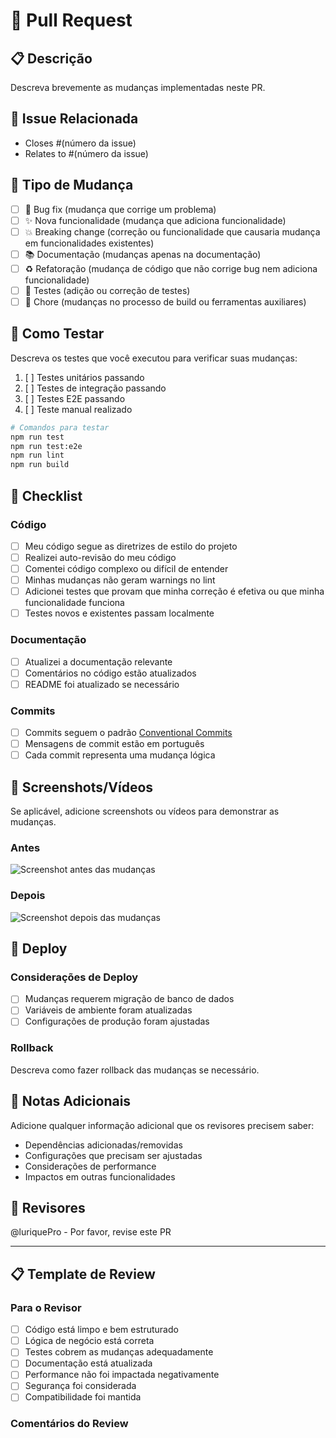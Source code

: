 # 🔄 Pull Request

## 📋 Descrição

Descreva brevemente as mudanças implementadas neste PR.

## 🔗 Issue Relacionada

- Closes #(número da issue)
- Relates to #(número da issue)

## 🎯 Tipo de Mudança

- [ ] 🐛 Bug fix (mudança que corrige um problema)
- [ ] ✨ Nova funcionalidade (mudança que adiciona funcionalidade)
- [ ] 💥 Breaking change (correção ou funcionalidade que causaria mudança em funcionalidades existentes)
- [ ] 📚 Documentação (mudanças apenas na documentação)
- [ ] ♻️ Refatoração (mudança de código que não corrige bug nem adiciona funcionalidade)
- [ ] 🧪 Testes (adição ou correção de testes)
- [ ] 🔧 Chore (mudanças no processo de build ou ferramentas auxiliares)

## 🧪 Como Testar

Descreva os testes que você executou para verificar suas mudanças:

1. [ ] Testes unitários passando
2. [ ] Testes de integração passando
3. [ ] Testes E2E passando
4. [ ] Teste manual realizado

```bash
# Comandos para testar
npm run test
npm run test:e2e
npm run lint
npm run build
```

## 📱 Checklist

### Código

- [ ] Meu código segue as diretrizes de estilo do projeto
- [ ] Realizei auto-revisão do meu código
- [ ] Comentei código complexo ou difícil de entender
- [ ] Minhas mudanças não geram warnings no lint
- [ ] Adicionei testes que provam que minha correção é efetiva ou que minha funcionalidade funciona
- [ ] Testes novos e existentes passam localmente

### Documentação

- [ ] Atualizei a documentação relevante
- [ ] Comentários no código estão atualizados
- [ ] README foi atualizado se necessário

### Commits

- [ ] Commits seguem o padrão [Conventional Commits](https://www.conventionalcommits.org/)
- [ ] Mensagens de commit estão em português
- [ ] Cada commit representa uma mudança lógica

## 📸 Screenshots/Vídeos

Se aplicável, adicione screenshots ou vídeos para demonstrar as mudanças.

### Antes

![Screenshot antes das mudanças](url-da-imagem)

### Depois

![Screenshot depois das mudanças](url-da-imagem)

## 🚀 Deploy

### Considerações de Deploy

- [ ] Mudanças requerem migração de banco de dados
- [ ] Variáveis de ambiente foram atualizadas
- [ ] Configurações de produção foram ajustadas

### Rollback

Descreva como fazer rollback das mudanças se necessário.

## 📝 Notas Adicionais

Adicione qualquer informação adicional que os revisores precisem saber:

- Dependências adicionadas/removidas
- Configurações que precisam ser ajustadas
- Considerações de performance
- Impactos em outras funcionalidades

## 👥 Revisores

@luriquePro - Por favor, revise este PR

---

## 📋 Template de Review

### Para o Revisor

- [ ] Código está limpo e bem estruturado
- [ ] Lógica de negócio está correta
- [ ] Testes cobrem as mudanças adequadamente
- [ ] Documentação está atualizada
- [ ] Performance não foi impactada negativamente
- [ ] Segurança foi considerada
- [ ] Compatibilidade foi mantida

### Comentários do Review

<!-- O revisor pode adicionar comentários aqui -->
